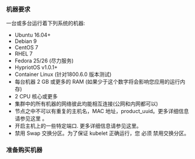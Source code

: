 ### 机器要求

一台或多台运行着下列系统的机器:

* Ubuntu 16.04+
* Debian 9
* CentOS 7
* RHEL 7
* Fedora 25/26 (尽力服务)
* HypriotOS v1.0.1+
* Container Linux (针对1800.6.0 版本测试)
* 每台机器 2 GB 或更多的 RAM (如果少于这个数字将会影响您应用的运行内存)
* 2 CPU 核心或更多
* 集群中的所有机器的网络彼此均能相互连接(公网和内网都可以)
* 节点之中不可以有重复的主机名，MAC 地址，product_uuid。更多详细信息请参见这里 。
* 开启主机上的一些特定端口. 更多详细信息请参见这里。
* 禁用 Swap 交换分区。为了保证 kubelet 正确运行，您 必须 禁用交换分区。


### 准备购买机器

